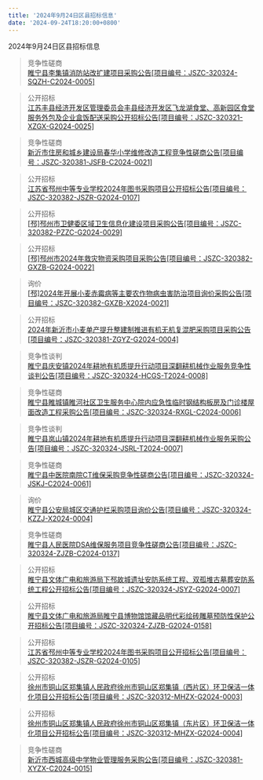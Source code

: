 ```yaml
---
title: '2024年9月24日区县招标信息'
date: '2024-09-24T18:20:00+0800'
---
```

2024年9月24日区县招标信息
<!--more-->
>竞争性磋商<br>
>[睢宁县李集镇消防站改扩建项目采购公告[项目编号：JSZC-320324-SQZH-C2024-0005]](http://czj.xz.gov.cn/Home/HomeDetails?type=0&articleid=2d970271-6725-472c-aecb-3ddc939ccbcf)

>公开招标<br>
>[江苏丰县经济开发区管理委员会丰县经济开发区飞龙湖食堂、高新园区食堂服务外包及企业盒饭配送采购公开招标公告[项目编号：JSZC-320321-XZGX-G2024-0025]](http://czj.xz.gov.cn/Home/HomeDetails?type=0&articleid=ad2eeefe-2e33-4f64-a058-86909b2e6c1c)

>竞争性磋商<br>
>[新沂市住房和城乡建设局春华小学维修改造工程竞争性磋商公告[项目编号：JSZC-320381-JSFB-C2024-0021]](http://czj.xz.gov.cn/Home/HomeDetails?type=0&articleid=9e505f15-df87-4920-a80a-7c4e9ba8f253)

>公开招标<br>
>[江苏省邳州中等专业学校2024年图书采购项目公开招标公告[项目编号：JSZC-320382-JSZR-G2024-0107]](http://czj.xz.gov.cn/Home/HomeDetails?type=0&articleid=8a8b35bd-e230-486d-bdfb-391b87d5e6bc)

>公开招标<br>
>[[邳]邳州市卫健委区域卫生信息化建设项目采购公告[项目编号：JSZC-320382-PZZC-G2024-0029]](http://czj.xz.gov.cn/Home/HomeDetails?type=0&articleid=4e2e91e4-8b1f-4a6a-9290-e3a30fc4ba78)

>公开招标<br>
>[[邳]邳州市2024年救灾物资采购项目采购公告[项目编号：JSZC-320382-GXZB-G2024-0022]](http://czj.xz.gov.cn/Home/HomeDetails?type=0&articleid=8800a114-d059-4328-b78e-703cc72f9ddb)

>询价<br>
>[[邳]2024年开展小麦赤霉病等主要农作物病虫害防治项目询价采购公告[项目编号：JSZC-320382-GXZB-X2024-0021]](http://czj.xz.gov.cn/Home/HomeDetails?type=0&articleid=2f09df32-49f7-4071-9f58-dfc9add6efff)

>公开招标<br>
>[2024年新沂市小麦单产提升整建制推进有机无机复混肥采购项目采购公告[项目编号：JSZC-320381-ZGYZ-G2024-0004]](http://czj.xz.gov.cn/Home/HomeDetails?type=0&articleid=0c82b623-cf1d-44af-ab21-247b931b387a)

>竞争性谈判<br>
>[睢宁县庆安镇2024年耕地有机质提升行动项目深翻耕机械作业服务竞争性谈判公告[项目编号：JSZC-320324-HCGS-T2024-0008]](http://czj.xz.gov.cn/Home/HomeDetails?type=0&articleid=ad53d828-00c8-4d75-bbca-2e48dc9c8c39)

>竞争性磋商<br>
>[睢宁县睢城镇睢河社区卫生服务中心院内应急性临时钢结构板房及门诊楼屋面改造工程采购公告[项目编号：JSZC-320324-RXGL-C2024-0006]](http://czj.xz.gov.cn/Home/HomeDetails?type=0&articleid=0f628e62-48a5-49f0-9fb9-9ef12c15bdc9)

>竞争性谈判<br>
>[睢宁县岚山镇2024年耕地有机质提升行动项目深翻耕机械作业服务采购公告[项目编号：JSZC-320324-JSRL-T2024-0007]](http://czj.xz.gov.cn/Home/HomeDetails?type=0&articleid=5fca8919-0e65-47cb-9b05-f339ac847cf1)

>竞争性磋商<br>
>[睢宁县中医院南院CT维保采购竞争性磋商公告[项目编号：JSZC-320324-JSKJ-C2024-0061]](http://czj.xz.gov.cn/Home/HomeDetails?type=0&articleid=c778f03f-4075-4075-a5b2-9efb302f44f0)

>询价<br>
>[睢宁县公安局城区交通护栏采购项目询价公告[项目编号：JSZC-320324-KZZJ-X2024-0004]](http://czj.xz.gov.cn/Home/HomeDetails?type=0&articleid=84162adb-73d1-4d24-897b-41e97feb1b32)

>竞争性磋商<br>
>[睢宁县人民医院DSA维保服务项目竞争性磋商公告[项目编号：JSZC-320324-ZJZB-C2024-0137]](http://czj.xz.gov.cn/Home/HomeDetails?type=0&articleid=5751b777-f084-4849-84e5-35b9734ee5ec)

>公开招标<br>
>[睢宁县文体广电和旅游局下邳故城遗址安防系统工程、双孤堆古墓葬安防系统工程公开招标公告[项目编号：JSZC-320324-JSYZ-G2024-0007]](http://czj.xz.gov.cn/Home/HomeDetails?type=0&articleid=8adc850d-fd3e-4f8e-b2b0-602457b20018)

>公开招标<br>
>[睢宁县文体广电和旅游局睢宁县博物馆馆藏品明代彩绘砖雕墓预防性保护公开招标公告[项目编号：JSZC-320324-ZJZB-G2024-0158]](http://czj.xz.gov.cn/Home/HomeDetails?type=0&articleid=c3f73a91-aeb5-48cf-a673-aa44ea3e07f4)

>公开招标<br>
>[江苏省邳州中等专业学校2024年图书采购项目公开招标公告[项目编号：JSZC-320382-JSZR-G2024-0105]](http://czj.xz.gov.cn/Home/HomeDetails?type=0&articleid=7ddef529-2175-4828-a27e-d28ddb679d94)

>公开招标<br>
>[徐州市铜山区郑集镇人民政府徐州市铜山区郑集镇（西片区）环卫保洁一体化项目公开招标公告[项目编号：JSZC-320312-MHZX-G2024-0003]](http://czj.xz.gov.cn/Home/HomeDetails?type=0&articleid=c82a73a6-40a1-4736-9fc9-5a258b05d673)

>公开招标<br>
>[徐州市铜山区郑集镇人民政府徐州市铜山区郑集镇（东片区）环卫保洁一体化项目公开招标公告[项目编号：JSZC-320312-MHZX-G2024-0004]](http://czj.xz.gov.cn/Home/HomeDetails?type=0&articleid=31979923-7e6c-4efa-b3b6-22991f80a420)

>竞争性磋商<br>
>[新沂市西城高级中学物业管理服务采购公告[项目编号：JSZC-320381-XYZX-C2024-0015]](http://czj.xz.gov.cn/Home/HomeDetails?type=0&articleid=75943cf1-4788-48bd-aa2e-13aa7a48a961)

